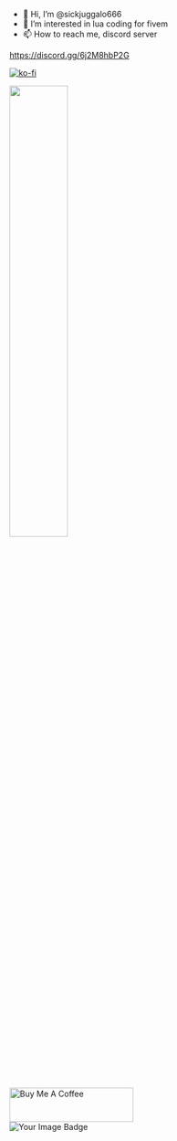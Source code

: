 - 👋 Hi, I’m @sickjuggalo666
- 👀 I’m interested in lua coding for fivem
- 📫 How to reach me, discord server

https://discord.gg/6j2M8hbP2G

[![ko-fi](https://ko-fi.com/img/githubbutton_sm.svg)](https://ko-fi.com/F1F0K3NDQ)

<div align="left">
        <a href="https://ko-fi.com/sickjuggalo666"><img width="45%" src="https://github-readme-stats.vercel.app/api?username=sickjuggalo666&layout=compact&theme=react&hide_border=true&show_icons=true"/></a>
</div>
<div align="left">
<a href="https://www.buymeacoffee.com/sickjuggalo666" target="_blank"><img src="https://cdn.buymeacoffee.com/buttons/v2/default-violet.png" alt="Buy Me A Coffee" style="height: 60px !important;width: 217px !important;" ></a>
</div>
<img src="https://tryhackme-badges.s3.amazonaws.com/sickjuggalo666.png" alt="Your Image Badge" />
